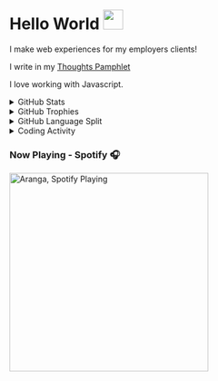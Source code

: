 # Hello World <img src="https://raw.githubusercontent.com/MartinHeinz/MartinHeinz/master/wave.gif" width="35px">

I make web experiences for my employers clients!

I write in my [Thoughts Pamphlet]

I love working with Javascript.

<details>
  <summary>GitHub Stats</summary>

![GitHub Stats Card]   

</details>

<details>
  <summary>GitHub Trophies</summary>

![GitHub Trophies]

</details>

<details>
  <summary>GitHub Language Split</summary>

![github language split]

</details>

<details>
  <summary>Coding Activity</summary>

![Aranga's Coding stats]

</details>

### Now Playing - Spotify 🎧

[<img src="https://novatorem-mu-olive.vercel.app/api/spotify" alt="Aranga, Spotify Playing" width="350" />](https://open.spotify.com/user/21xbe62tfkeoym6jacq4ae4la?si=Zrr4uZ9CT_ulgIfExnH9Bg)


<!-- Links -->

[Thoughts Pamphlet]: http://arangates.github.io/
[github language split]: https://ghui.vercel.app/pie.png?username=arangates
[github stats card]: https://github-readme-stats.vercel.app/api?username=arangates
[Aranga's Coding stats]: https://github-readme-stats.vercel.app/api/wakatime?username=arangates
[github trophies]: https://github-profile-trophy.vercel.app/?username=arangates&column=4&margin-w=18&margin-h=15
